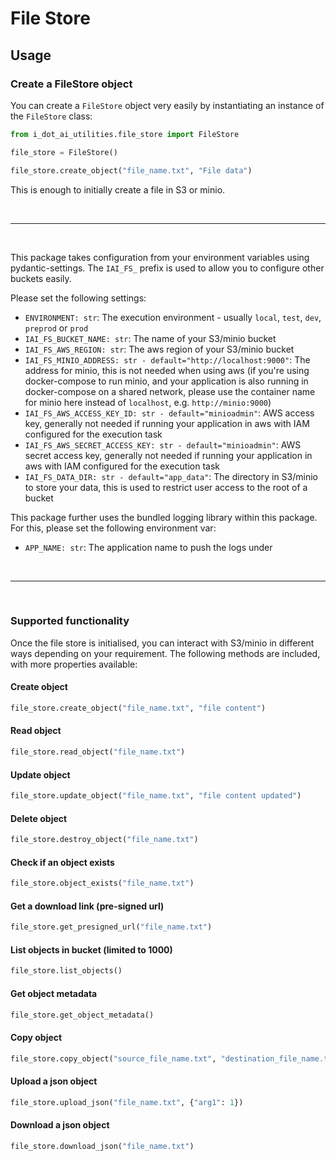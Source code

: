 # File Store

## Usage

### Create a FileStore object

You can create a `FileStore` object very easily by instantiating an instance of the `FileStore` class:
```python
from i_dot_ai_utilities.file_store import FileStore

file_store = FileStore()

file_store.create_object("file_name.txt", "File data")
```
This is enough to initially create a file in S3 or minio.

<br>

***

<br>

This package takes configuration from your environment variables using pydantic-settings. The `IAI_FS_` prefix is used to allow you to configure other buckets easily.

Please set the following settings:

- `ENVIRONMENT: str`: The execution environment - usually `local`, `test`, `dev`, `preprod` or `prod`
- `IAI_FS_BUCKET_NAME: str`: The name of your S3/minio bucket
- `IAI_FS_AWS_REGION: str`: The aws region of your S3/minio bucket
- `IAI_FS_MINIO_ADDRESS: str - default="http://localhost:9000"`: The address for minio, this is not needed when using aws
(if you're using docker-compose to run minio,
and your application is also running in docker-compose on a shared network,
please use the container name for minio here instead of `localhost`, e.g. `http://minio:9000`)
- `IAI_FS_AWS_ACCESS_KEY_ID: str - default="minioadmin"`: AWS access key, generally not needed if running your
application in aws with IAM configured for the execution task
- `IAI_FS_AWS_SECRET_ACCESS_KEY: str - default="minioadmin"`: AWS secret access key, generally not needed if running your
application in aws with IAM configured for the execution task
- `IAI_FS_DATA_DIR: str - default="app_data"`: The directory in S3/minio to store your data,
this is used to restrict user access to the root of a bucket

This package further uses the bundled logging library within this package. For this, please set the following environment var:

- `APP_NAME: str`: The application name to push the logs under

<br>

***

<br>

### Supported functionality
Once the file store is initialised, you can interact with S3/minio in different ways depending on your requirement.
The following methods are included, with more properties available:

#### Create object

``` python
file_store.create_object("file_name.txt", "file content")
```

#### Read object

``` python
file_store.read_object("file_name.txt")
```

#### Update object

``` python
file_store.update_object("file_name.txt", "file content updated")
```

#### Delete object

``` python
file_store.destroy_object("file_name.txt")
```

#### Check if an object exists

``` python
file_store.object_exists("file_name.txt")
```

#### Get a download link (pre-signed url)

``` python
file_store.get_presigned_url("file_name.txt")
```

#### List objects in bucket (limited to 1000)

``` python
file_store.list_objects()
```

#### Get object metadata

``` python
file_store.get_object_metadata()
```

#### Copy object

``` python
file_store.copy_object("source_file_name.txt", "destination_file_name.txt")
```

#### Upload a json object

``` python
file_store.upload_json("file_name.txt", {"arg1": 1})
```

#### Download a json object

``` python
file_store.download_json("file_name.txt")
```
